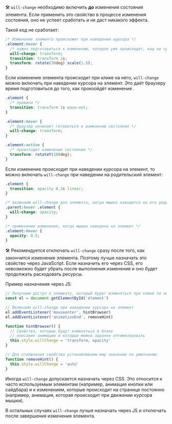 🛠  `will-change` необходимо включить **до** изменения состояния элемента. Если применить это свойство в процессе изменения состояния, оно не успеет сработать и не даст никакого эффекта.

Такой код не сработает:

```css
/* Изменение элемента происхожит при наведении курсора */
.element:hover {
  /* нужно подготовиться к изменению, которое уже происходит, код не сработает */
  will-change: transform;
  transition: transform 2s;
  transform: rotate(30deg) scale(1.5);
}
```

Если изменение элемента происходит при клике на него, `will-change` можно включать при наведении курсора на элемент. Это даёт браузеру время подготовиться до того, как произойдёт изменение .

```css
.element {
  /* правила */
  transition: transform 1s ease-out;
}

.element:hover {
  /* браузер начинает готовиться к изменению состояния */
  will-change: transform;
}

.element:active {
  /* происходит изменение состояния */
  transform: rotateY(180deg);
}
```

Если изменение происходит при наведении курсора на элемент, то можно включать `will-change` при наведении на родительский элемент:

```css
.element {
  transition: opacity 0.3s linear;
}

/* включаем will-change для элемента, когда мышка наводится на его родительский элемент */
.parent:hover .element {
  will-change: opacity;
}

/* применение изменения, когда мышка наведена на элемент */
.element:hover {
  opacity: 0.5;
}
```

🛠  Рекомендуется отключать `will-change` сразу после того, как закончится изменение элемента. Поэтому лучше назначать это свойство через JavaScript. Если назначить его через CSS, его невозможно будет убрать после выполнения изменения и оно будет продолжать расходовать ресурсы.

Пример назначения через JS:

```js
// Получаем доступ к элементу, который будет изменяться при клике по нему
const el = document.getElementById('element')

// Включаем will-change при наведении курсора на элемент
el.addEventListener('mouseenter', hintBrowser)
el.addEventListener('animationEnd', removeHint)

function hintBrowser() {
  // Свойства, которые будут изменяться в блоке
  // описания анимации и которые можно заранее оптимизировать
  this.style.willChange = 'transform, opacity'
}

// Для отключения свойства устанавливаем ему значение по умолчанию
function removeHint() {
  this.style.willChange = 'auto'
}
```

Иногда `will-change` допускается назначать через CSS. Это относится к часто используемым элементам (например, анимация кнопки или сайдбара) и к изменениям, которые происходят на странице постоянно (например, анимация, которая происходит при движении курсора мышки).

В остальных случаях `will-change` лучше назначать через JS и отключать после завершения изменения элемента.

